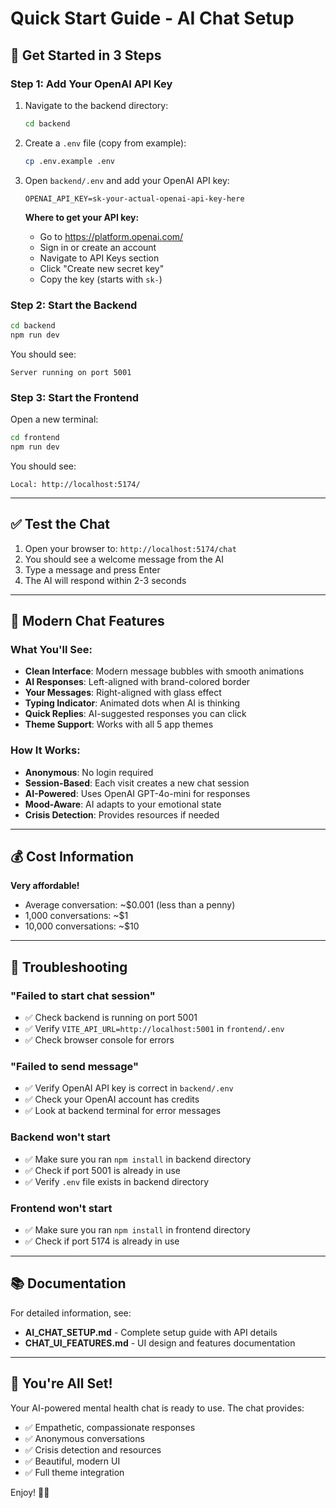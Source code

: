 # Quick Start Guide - AI Chat Setup

## 🚀 Get Started in 3 Steps

### Step 1: Add Your OpenAI API Key

1. Navigate to the backend directory:
   ```bash
   cd backend
   ```

2. Create a `.env` file (copy from example):
   ```bash
   cp .env.example .env
   ```

3. Open `backend/.env` and add your OpenAI API key:
   ```env
   OPENAI_API_KEY=sk-your-actual-openai-api-key-here
   ```

   **Where to get your API key:**
   - Go to https://platform.openai.com/
   - Sign in or create an account
   - Navigate to API Keys section
   - Click "Create new secret key"
   - Copy the key (starts with `sk-`)

### Step 2: Start the Backend

```bash
cd backend
npm run dev
```

You should see:
```
Server running on port 5001
```

### Step 3: Start the Frontend

Open a new terminal:

```bash
cd frontend
npm run dev
```

You should see:
```
Local: http://localhost:5174/
```

---

## ✅ Test the Chat

1. Open your browser to: `http://localhost:5174/chat`
2. You should see a welcome message from the AI
3. Type a message and press Enter
4. The AI will respond within 2-3 seconds

---

## 🎨 Modern Chat Features

### What You'll See:
- **Clean Interface**: Modern message bubbles with smooth animations
- **AI Responses**: Left-aligned with brand-colored border
- **Your Messages**: Right-aligned with glass effect
- **Typing Indicator**: Animated dots when AI is thinking
- **Quick Replies**: AI-suggested responses you can click
- **Theme Support**: Works with all 5 app themes

### How It Works:
- **Anonymous**: No login required
- **Session-Based**: Each visit creates a new chat session
- **AI-Powered**: Uses OpenAI GPT-4o-mini for responses
- **Mood-Aware**: AI adapts to your emotional state
- **Crisis Detection**: Provides resources if needed

---

## 💰 Cost Information

**Very affordable!**
- Average conversation: ~$0.001 (less than a penny)
- 1,000 conversations: ~$1
- 10,000 conversations: ~$10

---

## 🔧 Troubleshooting

### "Failed to start chat session"
- ✅ Check backend is running on port 5001
- ✅ Verify `VITE_API_URL=http://localhost:5001` in `frontend/.env`
- ✅ Check browser console for errors

### "Failed to send message"
- ✅ Verify OpenAI API key is correct in `backend/.env`
- ✅ Check your OpenAI account has credits
- ✅ Look at backend terminal for error messages

### Backend won't start
- ✅ Make sure you ran `npm install` in backend directory
- ✅ Check if port 5001 is already in use
- ✅ Verify `.env` file exists in backend directory

### Frontend won't start
- ✅ Make sure you ran `npm install` in frontend directory
- ✅ Check if port 5174 is already in use

---

## 📚 Documentation

For detailed information, see:
- **AI_CHAT_SETUP.md** - Complete setup guide with API details
- **CHAT_UI_FEATURES.md** - UI design and features documentation

---

## 🎉 You're All Set!

Your AI-powered mental health chat is ready to use. The chat provides:
- ✅ Empathetic, compassionate responses
- ✅ Anonymous conversations
- ✅ Crisis detection and resources
- ✅ Beautiful, modern UI
- ✅ Full theme integration

Enjoy! 💬✨

